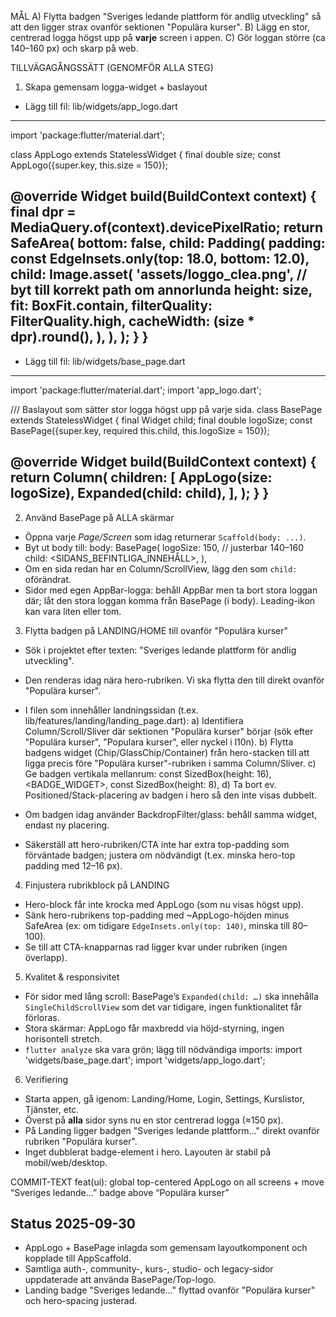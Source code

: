 MÅL
A) Flytta badgen "Sveriges ledande plattform för andlig utveckling" så att den ligger strax ovanför sektionen "Populära kurser".
B) Lägg en stor, centrerad logga högst upp på **varje** screen i appen.
C) Gör loggan större (ca 140–160 px) och skarp på web.

TILLVÄGAGÅNGSSÄTT (GENOMFÖR ALLA STEG)

1) Skapa gemensam logga-widget + baslayout
- Lägg till fil: lib/widgets/app_logo.dart
----------------------------------------------------------------
import 'package:flutter/material.dart';

class AppLogo extends StatelessWidget {
  final double size;
  const AppLogo({super.key, this.size = 150});

  @override
  Widget build(BuildContext context) {
    final dpr = MediaQuery.of(context).devicePixelRatio;
    return SafeArea(
      bottom: false,
      child: Padding(
        padding: const EdgeInsets.only(top: 18.0, bottom: 12.0),
        child: Image.asset(
          'assets/loggo_clea.png', // byt till korrekt path om annorlunda
          height: size,
          fit: BoxFit.contain,
          filterQuality: FilterQuality.high,
          cacheWidth: (size * dpr).round(),
        ),
      ),
    );
  }
}
----------------------------------------------------------------

- Lägg till fil: lib/widgets/base_page.dart
----------------------------------------------------------------
import 'package:flutter/material.dart';
import 'app_logo.dart';

/// Baslayout som sätter stor logga högst upp på varje sida.
class BasePage extends StatelessWidget {
  final Widget child;
  final double logoSize;
  const BasePage({super.key, required this.child, this.logoSize = 150});

  @override
  Widget build(BuildContext context) {
    return Column(
      children: [
        AppLogo(size: logoSize),
        Expanded(child: child),
      ],
    );
  }
}
----------------------------------------------------------------

2) Använd BasePage på ALLA skärmar
- Öppna varje *Page/Screen* som idag returnerar `Scaffold(body: ...)`.
- Byt ut body till:
    body: BasePage(
      logoSize: 150, // justerbar 140–160
      child: <SIDANS_BEFINTLIGA_INNEHÅLL>,
    ),
- Om en sida redan har en Column/ScrollView, lägg den som `child:` oförändrat.
- Sidor med egen AppBar-logga: behåll AppBar men ta bort stora loggan där; låt den stora loggan komma från BasePage (i body). Leading-ikon kan vara liten eller tom.

3) Flytta badgen på LANDING/HOME till ovanför "Populära kurser"
- Sök i projektet efter texten: "Sveriges ledande plattform för andlig utveckling".
- Den renderas idag nära hero-rubriken. Vi ska flytta den till direkt ovanför "Populära kurser".
- I filen som innehåller landningssidan (t.ex. lib/features/landing/landing_page.dart):
  a) Identifiera Column/Scroll/Sliver där sektionen "Populära kurser" börjar (sök efter "Populära kurser", "Populara kurser", eller nyckel i l10n).
  b) Flytta badgens widget (Chip/GlassChip/Container) från hero-stacken till att ligga precis före "Populära kurser"-rubriken i samma Column/Sliver.
  c) Ge badgen vertikala mellanrum:
      const SizedBox(height: 16),
      <BADGE_WIDGET>,
      const SizedBox(height: 8),
  d) Ta bort ev. Positioned/Stack-placering av badgen i hero så den inte visas dubbelt.

- Om badgen idag använder BackdropFilter/glass: behåll samma widget, endast ny placering.
- Säkerställ att hero-rubriken/CTA inte har extra top-padding som förväntade badgen; justera om nödvändigt (t.ex. minska hero-top padding med 12–16 px).

4) Finjustera rubrikblock på LANDING
- Hero-block får inte krocka med AppLogo (som nu visas högst upp).
- Sänk hero-rubrikens top-padding med ~AppLogo-höjden minus SafeArea (ex: om tidigare `EdgeInsets.only(top: 140)`, minska till 80–100).
- Se till att CTA-knapparnas rad ligger kvar under rubriken (ingen överlapp).

5) Kvalitet & responsivitet
- För sidor med lång scroll: BasePage’s `Expanded(child: …)` ska innehålla `SingleChildScrollView` som det var tidigare, ingen funktionalitet får förloras.
- Stora skärmar: AppLogo får maxbredd via höjd-styrning, ingen horisontell stretch.
- `flutter analyze` ska vara grön; lägg till nödvändiga imports:
    import 'widgets/base_page.dart';
    import 'widgets/app_logo.dart';

6) Verifiering
- Starta appen, gå igenom: Landing/Home, Login, Settings, Kurslistor, Tjänster, etc.
- Överst på **alla** sidor syns nu en stor centrerad logga (≈150 px).
- På Landing ligger badgen "Sveriges ledande plattform…" direkt ovanför rubriken "Populära kurser".
- Inget dubblerat badge-element i hero. Layouten är stabil på mobil/web/desktop.

COMMIT-TEXT
feat(ui): global top-centered AppLogo on all screens + move “Sveriges ledande…” badge above “Populära kurser”

## Status 2025-09-30
- AppLogo + BasePage inlagda som gemensam layoutkomponent och kopplade till AppScaffold.
- Samtliga auth-, community-, kurs-, studio- och legacy-sidor uppdaterade att använda BasePage/Top-logo.
- Landing badge "Sveriges ledande…" flyttad ovanför "Populära kurser" och hero-spacing justerad.
